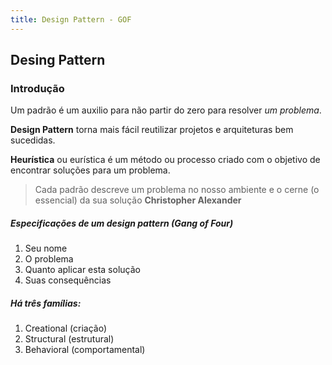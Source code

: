```yaml
---
title: Design Pattern - GOF
---
```


Desing Pattern
--------------

### Introdução
Um padrão é um auxilio para não partir do zero para resolver *um problema*.

**Design Pattern** torna mais fácil reutilizar projetos e arquiteturas bem sucedidas.

**Heurística** ou eurística é um método ou processo criado com o objetivo de encontrar soluções para um problema.

> Cada padrão descreve um problema no nosso ambiente e o cerne (o essencial) da sua solução
> **Christopher Alexander**

##### Especificações de um design pattern (Gang of Four)
1. Seu nome
2. O problema
3. Quanto aplicar esta solução
4. Suas consequências

##### Há três famílias:
1. Creational (criação)
2. Structural (estrutural)
3. Behavioral (comportamental)